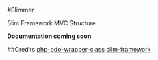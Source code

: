 #Slimmer

Slim Framework MVC Structure

**Documentation coming soon**

##Credits
[php-pdo-wrapper-class](http://www.imavex.com/php-pdo-wrapper-class/)
[slim-framework](http://www.slimframework.com/)
